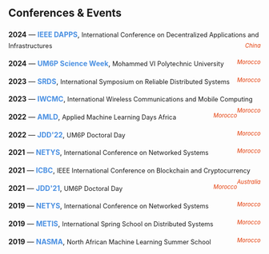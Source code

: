<h2 id="Events"> Conferences & Events</h2>
  <ul style="list-style: none; padding: 0; font-size: 1em; line-height: 1.8;">
    <li style="margin: 10px 0;">
      <span style="color: #1c1c1c; font-weight: bold;">2024</span> —
      <span style="color: #4a90e2; font-weight: bold;">IEEE DAPPS</span>,
      <span style="font-size: 0.9em; color: #1c1c1c;">International Conference on Decentralized Applications and Infrastructures</span>
      <span style="float: right; color: #e43904; font-size: 0.8em; font-style: italic;">China</span>
    </li>
    <li style="margin: 10px 0;">
      <span style="color: #1c1c1c; font-weight: bold;">2024</span> —
      <span style="color: #4a90e2; font-weight: bold;">UM6P Science Week</span>,
      <span style="font-size: 0.9em; color: #1c1c1c;">Mohammed VI Polytechnic University</span>
      <span style="float: right; color: #e43904; font-size: 0.8em; font-style: italic;">Morocco</span>
    </li>
    <li style="margin: 10px 0;">
      <span style="color: #1c1c1c; font-weight: bold;">2023</span> —
      <span style="color: #4a90e2; font-weight: bold;">SRDS</span>,
      <span style="font-size: 0.9em; color: #1c1c1c;">International Symposium on Reliable Distributed Systems</span>
      <span style="float: right; color: #e43904; font-size: 0.8em; font-style: italic;">Morocco</span>
    </li>
    <li style="margin: 10px 0;">
      <span style="color: #1c1c1c; font-weight: bold;">2023</span> —
      <span style="color: #4a90e2; font-weight: bold;">IWCMC</span>,
      <span style="font-size: 0.9em; color: #1c1c1c;">International Wireless Communications and Mobile Computing</span>
      <span style="float: right; color: #e43904; font-size: 0.8em; font-style: italic;">Morocco</span>
    </li>
    <li style="margin: 10px 0;">
      <span style="color: #1c1c1c; font-weight: bold;">2022</span> —
      <span style="color: #4a90e2; font-weight: bold;">AMLD</span>,
      <span style="font-size: 0.9em; color: #1c1c1c;">Applied Machine Learning Days Africa</span>
      <span style="float: right; color: #e43904; font-size: 0.8em; font-style: italic;">Morocco</span>
    </li>
    <li style="margin: 10px 0;">
      <span style="color: #1c1c1c; font-weight: bold;">2022</span> —
      <span style="color: #4a90e2; font-weight: bold;">JDD'22</span>,
      <span style="font-size: 0.9em; color: #1c1c1c;">UM6P Doctoral Day</span>
      <span style="float: right; color: #e43904; font-size: 0.8em; font-style: italic;">Morocco</span>
    </li>
    <li style="margin: 10px 0;">
      <span style="color: #1c1c1c; font-weight: bold;">2021</span> —
      <span style="color: #4a90e2; font-weight: bold;">NETYS</span>,
      <span style="font-size: 0.9em; color: #1c1c1c;">International Conference on Networked Systems</span>
      <span style="float: right; color: #e43904; font-size: 0.8em; font-style: italic;">Morocco</span>
    </li>
    <li style="margin: 10px 0;">
      <span style="color: #1c1c1c; font-weight: bold;">2021</span> —
      <span style="color: #4a90e2; font-weight: bold;">ICBC</span>,
      <span style="font-size: 0.9em; color: #1c1c1c;">IEEE International Conference on Blockchain and Cryptocurrency</span>
      <span style="float: right; color: #e43904; font-size: 0.8em; font-style: italic;">Australia</span>
    </li>
    <li style="margin: 10px 0;">
      <span style="color: #1c1c1c; font-weight: bold;">2021</span> —
      <span style="color: #4a90e2; font-weight: bold;">JDD'21</span>,
      <span style="font-size: 0.9em; color: #1c1c1c;">UM6P Doctoral Day</span>
      <span style="float: right; color: #e43904; font-size: 0.8em; font-style: italic;">Morocco</span>
    </li>
    <li style="margin: 10px 0;">
      <span style="color: #1c1c1c; font-weight: bold;">2019</span> —
      <span style="color: #4a90e2; font-weight: bold;">NETYS</span>,
      <span style="font-size: 0.9em; color: #1c1c1c;">International Conference on Networked Systems</span>
      <span style="float: right; color: #e43904; font-size: 0.8em; font-style: italic;">Morocco</span>
    </li>
    <li style="margin: 10px 0;">
      <span style="color: #1c1c1c; font-weight: bold;">2019</span> —
      <span style="color: #4a90e2; font-weight: bold;">METIS</span>,
      <span style="font-size: 0.9em; color: #1c1c1c;">International Spring School on Distributed Systems</span>
      <span style="float: right; color: #e43904; font-size: 0.8em; font-style: italic;">Morocco</span>
    </li>
    <li style="margin: 10px 0;">
      <span style="color: #1c1c1c; font-weight: bold;">2019</span> —
      <span style="color: #4a90e2; font-weight: bold;">NASMA</span>,
      <span style="font-size: 0.9em; color: #1c1c1c;">North African Machine Learning Summer School</span>
      <span style="float: right; color: #e43904; font-size: 0.8em; font-style: italic;">Morocco</span>
    </li>
  </ul>
